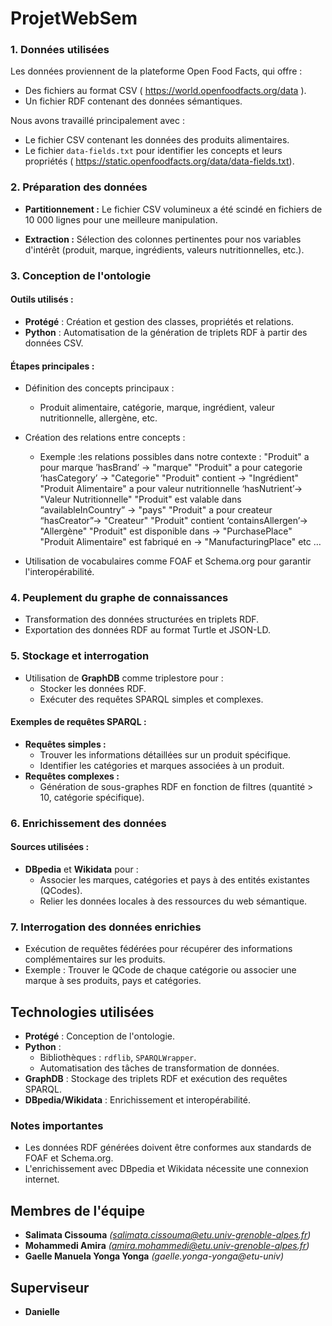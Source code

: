 # ProjetWebSem

### 1. **Données utilisées**
Les données proviennent de la plateforme Open Food Facts, qui offre :
- Des fichiers au format CSV ( https://world.openfoodfacts.org/data ).
- Un fichier RDF contenant des données sémantiques.

Nous avons travaillé principalement avec :
- Le fichier CSV contenant les données des produits alimentaires.
- Le fichier `data-fields.txt` pour identifier les concepts et leurs propriétés ( https://static.openfoodfacts.org/data/data-fields.txt).
  
### 2. **Préparation des données**
- **Partitionnement :** Le fichier CSV volumineux a été scindé en fichiers de 10 000 lignes pour une meilleure manipulation.
  
- **Extraction :** Sélection des colonnes pertinentes pour nos variables d'intérêt (produit, marque, ingrédients, valeurs nutritionnelles, etc.).


### 3. **Conception de l'ontologie**

#### Outils utilisés :
- **Protégé** : Création et gestion des classes, propriétés et relations.
- **Python** : Automatisation de la génération de triplets RDF à partir des données CSV.
#### Étapes principales :
- Définition des concepts principaux :
  - Produit alimentaire, catégorie, marque, ingrédient, valeur nutritionnelle, allergène, etc.
- Création des relations entre concepts :
  - Exemple :les relations possibles dans notre contexte :
      "Produit" a pour marque ’hasBrand’ → "marque"
      "Produit" a pour categorie ‘hasCategory’ → "Categorie"
      "Produit" contient → "Ingrédient"
      "Produit Alimentaire" a pour valeur nutritionnelle ‘hasNutrient’→ "Valeur Nutritionnelle"
      "Produit" est valable dans “availableInCountry” → "pays"
      "Produit" a pour createur “hasCreator”→ "Createur"
      "Produit" contient ‘containsAllergen’→ "Allergène"
      "Produit" est disponible dans → "PurchasePlace"
      "Produit Alimentaire" est fabriqué en → "ManufacturingPlace"
      etc …

- Utilisation de vocabulaires comme FOAF et Schema.org pour garantir l'interopérabilité.

### 4. **Peuplement du graphe de connaissances**
- Transformation des données structurées en triplets RDF.
- Exportation des données RDF au format Turtle et JSON-LD.

### 5. **Stockage et interrogation**
- Utilisation de **GraphDB** comme triplestore pour :
  - Stocker les données RDF.
  - Exécuter des requêtes SPARQL simples et complexes.

#### Exemples de requêtes SPARQL :
- **Requêtes simples :**
  - Trouver les informations détaillées sur un produit spécifique.
  - Identifier les catégories et marques associées à un produit.
- **Requêtes complexes :**
  - Génération de sous-graphes RDF en fonction de filtres (quantité > 10, catégorie spécifique).
### 6. **Enrichissement des données**

#### Sources utilisées :
- **DBpedia** et **Wikidata** pour :
  - Associer les marques, catégories et pays à des entités existantes (QCodes).
  - Relier les données locales à des ressources du web sémantique.

### 7. **Interrogation des données enrichies**
- Exécution de requêtes fédérées pour récupérer des informations complémentaires sur les produits.
- Exemple : Trouver le QCode de chaque catégorie ou associer une marque à ses produits, pays et catégories.
  
## Technologies utilisées
- **Protégé** : Conception de l'ontologie.
- **Python** :
  - Bibliothèques : `rdflib`, `SPARQLWrapper`.
  - Automatisation des tâches de transformation de données.
- **GraphDB** : Stockage des triplets RDF et exécution des requêtes SPARQL.
- **DBpedia/Wikidata** : Enrichissement et interopérabilité.

### Notes importantes
- Les données RDF générées doivent être conformes aux standards de FOAF et Schema.org.
- L'enrichissement avec DBpedia et Wikidata nécessite une connexion internet.

## Membres de l'équipe
- **Salimata Cissouma** *(salimata.cissouma@etu.univ-grenoble-alpes.fr)*
- **Mohammedi Amira** *(amira.mohammedi@etu.univ-grenoble-alpes.fr)*
- **Gaelle Manuela Yonga Yonga** *(gaelle.yonga-yonga@etu-univ)*

## Superviseur
- **Danielle**

